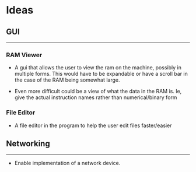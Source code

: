 # Ideas

## GUI
---

### RAM Viewer

- A gui that allows the user to view the ram on the machine, possibly in multiple forms.
This would have to be expandable or have a scroll bar in the case of the RAM being somewhat large.

- Even more difficult could be a view of what the data in the RAM is. Ie, give the actual instruction names rather than numerical/binary form

### File Editor

- A file editor in the program to help the user edit files faster/easier

## Networking
---

- Enable implementation of a network device.
